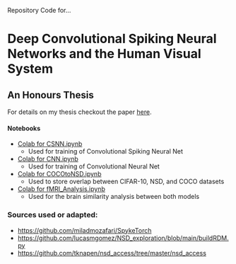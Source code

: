 Repository Code for...

# Deep Convolutional Spiking Neural Networks and the Human Visual System
## An Honours Thesis

For details on my thesis checkout the paper [here](https://www.lucasgomez.ca/static/media/Thesis...).

#### Notebooks
- [Colab for CSNN.ipynb](https://drive.google.com/file/d/1DOImlYxpAiElZ6QxTdFOvuz3UrWDFpj3/view?usp=sharing)
  - Used for training of Convolutional Spiking Neural Net
- [Colab for CNN.ipynb](https://colab.research.google.com/drive/1nkjqKJoEsM2OA4jxrAJUzD-C66USbSwL?usp=sharing)
  - Used for training of Convolutional Neural Net
- [Colab for COCOtoNSD.ipynb](https://colab.research.google.com/drive/1ou4yqsOce1HMQ3rr3H8OGYK4P3EKMtoz?usp=sharing)
  - Used to store overlap between CIFAR-10, NSD, and COCO datasets
- [Colab for fMRI_Analysis.ipynb](https://colab.research.google.com/drive/1ou4yqsOce1HMQ3rr3H8OGYK4P3EKMtoz?usp=sharing)
  - Used for the brain similarity analysis between both models

### Sources used or adapted:
- https://github.com/miladmozafari/SpykeTorch
- https://github.com/lucasmgomez/NSD_exploration/blob/main/buildRDM.py
- https://github.com/tknapen/nsd_access/tree/master/nsd_access
